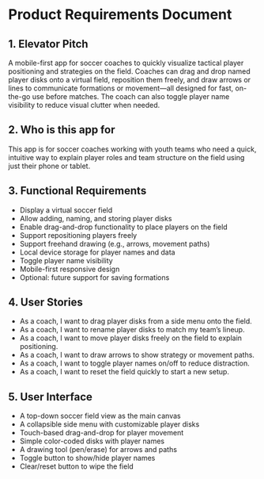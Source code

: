 # Product Requirements Document

## 1. Elevator Pitch
A mobile-first app for soccer coaches to quickly visualize tactical player positioning and strategies on the field. Coaches can drag and drop named player disks onto a virtual field, reposition them freely, and draw arrows or lines to communicate formations or movement—all designed for fast, on-the-go use before matches. The coach can also toggle player name visibility to reduce visual clutter when needed.

## 2. Who is this app for
This app is for soccer coaches working with youth teams who need a quick, intuitive way to explain player roles and team structure on the field using just their phone or tablet.

## 3. Functional Requirements
- Display a virtual soccer field
- Allow adding, naming, and storing player disks
- Enable drag-and-drop functionality to place players on the field
- Support repositioning players freely
- Support freehand drawing (e.g., arrows, movement paths)
- Local device storage for player names and data
- Toggle player name visibility
- Mobile-first responsive design
- Optional: future support for saving formations

## 4. User Stories
- As a coach, I want to drag player disks from a side menu onto the field.
- As a coach, I want to rename player disks to match my team’s lineup.
- As a coach, I want to move player disks freely on the field to explain positioning.
- As a coach, I want to draw arrows to show strategy or movement paths.
- As a coach, I want to toggle player names on/off to reduce distraction.
- As a coach, I want to reset the field quickly to start a new setup.

## 5. User Interface
- A top-down soccer field view as the main canvas
- A collapsible side menu with customizable player disks
- Touch-based drag-and-drop for player movement
- Simple color-coded disks with player names
- A drawing tool (pen/erase) for arrows and paths
- Toggle button to show/hide player names
- Clear/reset button to wipe the field